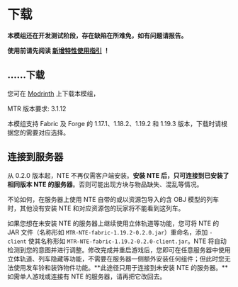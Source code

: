 # 下载

**本模组还在开发测试阶段，存在缺陷在所难免，如有问题请报告。**



**使用前请先阅读 [新增特性使用指引](feature.md) ！**



## ……下载

您可在 [Modrinth](https://modrinth.com/mod/mtr-nte/versions) 上下载本模组，

MTR 版本要求: 3.1.12

本模组支持 Fabric 及 Forge 的 1.17.1、1.18.2、1.19.2 和 1.19.3 版本，下载时请根据您的需要对应选择。



## 连接到服务器

从 0.2.0 版本起，NTE 不再仅需客户端安装。**安装 NTE 后，只可连接到已安装了相同版本 NTE 的服务器**。否则可能出现方块与物品缺失、混乱等情况。

不论如何，在服务器上使用 NTE 自带的或以资源包导入的含 OBJ 模型的列车时，其他没有安装 NTE 和对应资源包的玩家将不能看到这列车。

如果您想在未安装 NTE 的服务器上继续使用立体轨道等功能，您可将 NTE 的 JAR 文件（名称形如 `MTR-NTE-fabric-1.19.2-0.2.0.jar`）重命名，添加 `-client` 使其名称形如 `MTR-NTE-fabric-1.19.2-0.2.0-client.jar`。NTE 将自动检测到您的意图并进行调整。修改完成并重启游戏后，您即可在任意服务器中使用立体轨道、列车隐藏等功能，不需要在服务器一侧额外安装任何组件；但此时您无法使用发车铃和装饰物件功能。**此途径只用于连接到未安装 NTE 的服务器。**如需单人游戏或连接有 NTE 的服务器，请再把它改回去。
